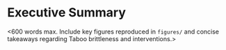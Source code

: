 # Executive Summary

<600 words max. Include key figures reproduced in `figures/` and concise takeaways regarding Taboo brittleness and interventions.>

